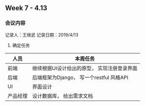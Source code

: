 ## Week 7 - 4.13

### 会议内容
记录人：王继武
记录日期：2019/4/13

1. 确定任务

| 人员 |本周任务  |
|--|--|
| 前端 | 继续根据UI设计给出的原型， 实现注册登录界面 |
| 后端| 后端框架为Django， 写一个restful 风格API |
| UI | 界面设计 |
| 产品经理 | 设计数据库， 给出需求文档 |
